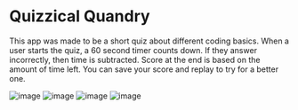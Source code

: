 # Quizzical Quandry

This app was made to be a short quiz about different coding basics. When a user starts the quiz, a 60 second timer counts down. If they answer incorrectly, then time is subtracted. Score at the end is based on the amount of time left. You can save your score and replay to try for a better one. 

![image](https://user-images.githubusercontent.com/112584082/195227108-b7a9cfe6-52a6-48e6-9284-a111bee83f32.png)
![image](https://user-images.githubusercontent.com/112584082/195227130-d1ed5158-24e9-4dcb-8b5a-fd4ec06b56c7.png)
![image](https://user-images.githubusercontent.com/112584082/195227149-ef8ffccc-ec9b-477a-8f48-b3bc6ae4c019.png)
![image](https://user-images.githubusercontent.com/112584082/195227224-ba39fdc8-5534-4e0f-bba6-e38550addd27.png)

